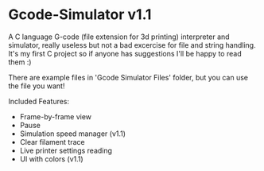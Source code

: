# Gcode-Simulator v1.1
A C language G-code (file extension for 3d printing) interpreter and simulator, really useless but not a bad excercise for file and string handling. It's my first C project so if anyone has suggestions I'll be happy to read them :)

There are example files in 'Gcode Simulator Files' folder, but you can use the file you want!

Included Features:
  - Frame-by-frame view
  - Pause
  - Simulation speed manager (v1.1)
  - Clear filament trace
  - Live printer settings reading
  - UI with colors (v1.1)
